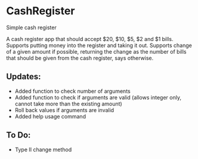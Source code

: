 # CashRegister
Simple cash register

A cash register app that should accept $20, $10, $5, $2 and $1 bills.
Supports putting money into the register and taking it out. Supports change of a given amount if possible, returning the change as the number of bills that should be given from the cash register, says otherwise.

## Updates: 
- Added function to check number of arguments
- Added function to check if arguments are valid (allows integer only, cannot take more than the existing amount)
- Roll back values if arguments are invalid
- Added help usage command

## To Do:
- Type II change method
